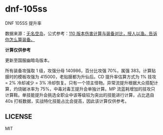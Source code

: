 # dnf-105ss

DNF 105SS 提升率

数据来源：[无名空岛](https://www.skycity.top:8016/dictionary?from=home)，公式参考：[110 版本伤害计算与装备对比，授人以渔。告诉你怎么算装备。](https://bbs.colg.cn/thread-8672452-1-1.html)

**计算仅供参考**

更新至国服幽暗岛版本。

所有装备攻强取 1 级，攻强分母 140986，百分比攻强 70%，属强 383。计算贴膜时的模板攻强为 415000，老贴膜都为升仙后。CD 提升率估算方式为 1% 技攻 = 2% 冷却减少 = 3% 冷却恢复。只有一个领主怪物。异常流提升根据大众搭配计算，灼烧破冰率为 75%，中毒对毒王提升会单独计算。MP 流蓝耗增加的技攻只计算鞋。单技能提升会挑选全职业中该等级较为突出的技能进行计算，占比选自 40s 打桩数据，实战特化技能占比会提高，因此该计算仅供参考。

## LICENSE

MIT
